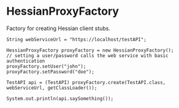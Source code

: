 # HessianProxyFactory #

Factory for creating Hessian client stubs.

```
String webServiceUrl = "https://localhost/testAPI";

HessianProxyFactory proxyFactory = new HessianProxyFactory();
// setting a user/password calls the web service with basic authentication
proxyFactory.setUser("john");
proxyFactory.setPassword("doe");

TestAPI api = (TestAPI) proxyFactory.create(TestAPI.class, webServiceUrl, getClassLoader());

System.out.println(api.saySomething());
```